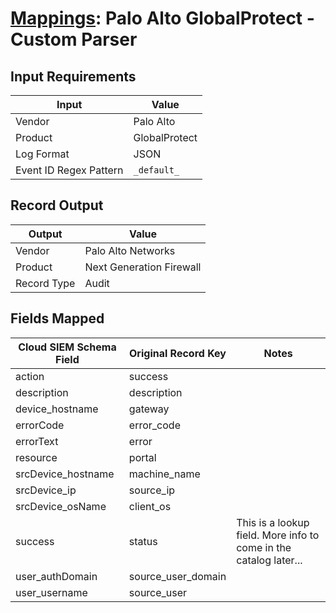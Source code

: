 # [Mappings](README.md): Palo Alto GlobalProtect - Custom Parser

## Input Requirements

|Input|Value|
|-----|-----|
|Vendor|Palo Alto|
|Product|GlobalProtect|
|Log Format|JSON|
|Event ID Regex Pattern|`_default_`|

## Record Output

|Output|Value|
|------|-----|
|Vendor|Palo Alto Networks|
|Product|Next Generation Firewall|
|Record Type|Audit|

## Fields Mapped

|Cloud SIEM Schema Field|Original Record Key|Notes|
|-----------------------|-------------------|-----|
|action|success||
|description|description||
|device_hostname|gateway||
|errorCode|error_code||
|errorText|error||
|resource|portal||
|srcDevice_hostname|machine_name||
|srcDevice_ip|source_ip||
|srcDevice_osName|client_os||
|success|status|This is a lookup field. More info to come in the catalog later...|
|user_authDomain|source_user_domain||
|user_username|source_user||

